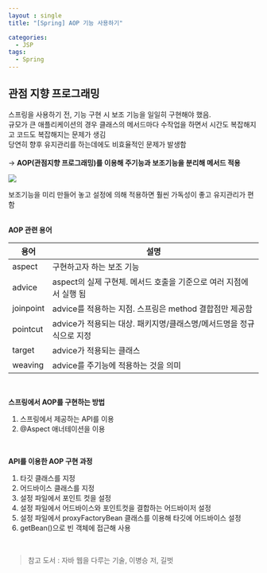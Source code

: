 ```yaml
---
layout : single
title: "[Spring] AOP 기능 사용하기"

categories:
  - JSP
tags:
  - Spring
---
```


## 관점 지향 프로그래밍

스프링을 사용하기 전, 기능 구현 시 보조 기능을 일일히 구현해야 했음.<br>규모가 큰 애플리케이션의 경우 클래스의 메서드마다 수작업을 하면서 시간도 복잡해지고 코드도 복잡해지는 문제가 생김<br>당연히 향후 유지관리를 하는데에도 비효율적인  문제가 발생함<br><br> → **AOP(관점지향 프로그래밍)를 이용해 주기능과 보조기능을 분리해 메서드 적용**

![](https://blog.kakaocdn.net/dn/PkW5T/btqGJwK59LX/kLkt0D318W93TQLTbdWF40/img.png)

보조기능을 미리 만들어 놓고 설정에 의해 적용하면 훨씬 가독성이 좋고 유지관리가 편함<br><br>

**AOP 관련 용어**

| 용어 | 설명 |
|--|--|
| aspect | 구현하고자 하는 보조 기능 |
| advice | aspect의 실제 구현체. 메서드 호출을 기준으로 여러 지점에서 실행 됨 |
| joinpoint | advice를 적용하는 지점. 스프링은 method 결합점만 제공함 |
| pointcut | advice가 적용되는 대상. 패키지명/클래스명/메서드명을 정규식으로 지정 |
| target| advice가 적용되는 클래스 |
| weaving | advice를 주기능에 적용하는 것을 의미 |

<br>

**스프링에서 AOP를 구현하는 방법**
1. 스프링에서 제공하는 API를 이용
2. @Aspect 애너테이션을 이용

<BR>

**API를 이용한 AOP 구현 과정**
1. 타깃 클래스를 지정 
2. 어드바이스 클래스를 지정
3. 설정 파일에서 포인트 컷을 설정
4. 설정 파일에서 어드바이스와 포인트컷을 결합하는 어드바이저 설정
5. 설정 파일에서 proxyFactoryBean 클래스를 이용해 타깃에 어드바이스 설정
6. getBean()으로 빈 객체에 접근해 사용

<BR>

> 참고 도서 : 자바 웹을 다루는 기술, 이병승 저, 길벗

